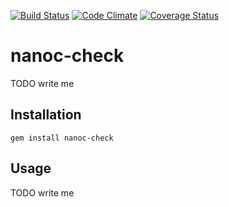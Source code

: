 [![Build Status](https://travis-ci.org/nanoc/nanoc-check.png)](https://travis-ci.org/nanoc/nanoc-check)
[![Code Climate](https://codeclimate.com/github/nanoc/nanoc-check.png)](https://codeclimate.com/github/nanoc/nanoc-check)
[![Coverage Status](https://coveralls.io/repos/nanoc/nanoc-check/badge.png?branch=master)](https://coveralls.io/r/nanoc/nanoc-check)

# nanoc-check

TODO write me

## Installation

`gem install nanoc-check`

## Usage

TODO write me

